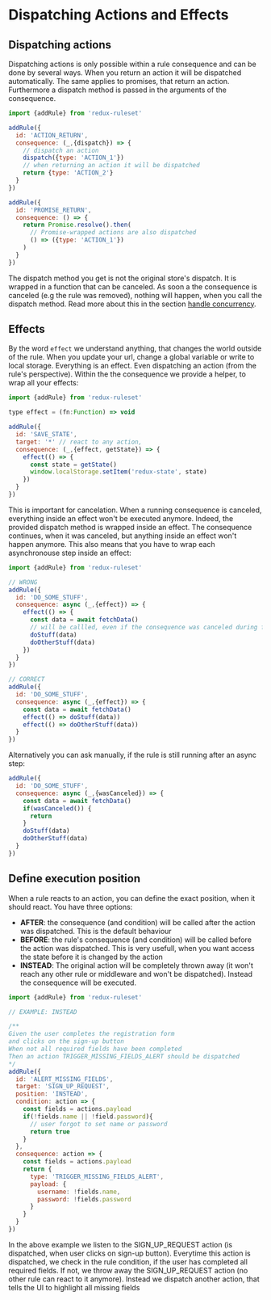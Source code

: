 # Dispatching Actions and Effects

## Dispatching actions

Dispatching actions is only possible within a rule consequence and can be done by several ways. When you return an action it will be dispatched automatically. The same applies to promises, that return an action. Furthermore a dispatch method is passed in the arguments of the consequence.

```javascript
import {addRule} from 'redux-ruleset'

addRule({
  id: 'ACTION_RETURN',
  consequence: (_,{dispatch}) => {
    // dispatch an action
    dispatch({type: 'ACTION_1'})
    // when returning an action it will be dispatched
    return {type: 'ACTION_2'}
  }
})

addRule({
  id: 'PROMISE_RETURN',
  consequence: () => {
    return Promise.resolve().then(
      // Promise-wrapped actions are also dispatched
      () => ({type: 'ACTION_1'})
    )
  }
})
```

The dispatch method you get is not the original store's dispatch. It is wrapped in a function that can be canceled. As soon a the consequence is canceled (e.g the rule was removed), nothing will happen, when you call the dispatch method. Read more about this in the section [handle concurrency](./handle_concurrency.md). 

## Effects

By the word `effect` we understand anything, that changes the world outside of the rule. When you update your url, change a global variable or write to local storage. Everything is an effect. Even dispatching an action (from the rule's perspective). Within the the consequence we provide a helper, to wrap all your effects:

```javascript
import {addRule} from 'redux-ruleset'

type effect = (fn:Function) => void

addRule({
  id: 'SAVE_STATE',
  target: '*' // react to any action,
  consequence: (_,{effect, getState}) => {
    effect(() => {
      const state = getState()
      window.localStorage.setItem('redux-state', state)
    })
  }
})
```

This is important for cancelation. When a running consequence is canceled, everything inside an effect won't be executed anymore. Indeed, the provided dispatch method is wrapped inside an effect. The consequence continues, when it was canceled, but anything inside an effect won't happen anymore. This also means that you have to wrap each asynchronouse step inside an effect: 

```javascript
import {addRule} from 'redux-ruleset'

// WRONG
addRule({
  id: 'DO_SOME_STUFF',
  consequence: async (_,{effect}) => {
    effect(() => {
      const data = await fetchData()
      // will be callled, even if the consequence was canceled during fetchData()
      doStuff(data)
      doOtherStuff(data)
    })
  }
})

// CORRECT
addRule({
  id: 'DO_SOME_STUFF',
  consequence: async (_,{effect}) => {
    const data = await fetchData()
    effect(() => doStuff(data))
    effect(() => doOtherStuff(data))
  }
})
```

Alternatively you can ask manually, if the rule is still running after an async step:

```javascript
addRule({
  id: 'DO_SOME_STUFF',
  consequence: async (_,{wasCanceled}) => {
    const data = await fetchData()
    if(wasCanceled()) {
      return
    }
    doStuff(data)
    doOtherStuff(data)
  }
})
```

## Define execution position

When a rule reacts to an action, you can define the exact position, when it should react. You have three options:

- **AFTER**: the consequence (and condition) will be called after the action was dispatched. This is the default behaviour
- **BEFORE**: the rule's consequence (and condition) will be called before the action was dispatched. This is very usefull, when you want access the state before it is changed by the action
- **INSTEAD**: The original action will be completely thrown away (it won't reach any other rule or middleware and won't be dispatched). Instead the consequence will be executed. 

```javascript
import {addRule} from 'redux-ruleset'

// EXAMPLE: INSTEAD

/**
Given the user completes the registration form
and clicks on the sign-up button
When not all required fields have been completed
Then an action TRIGGER_MISSING_FIELDS_ALERT should be dispatched
*/
addRule({
  id: 'ALERT_MISSING_FIELDS',
  target: 'SIGN_UP_REQUEST',
  position: 'INSTEAD',
  condition: action => {
    const fields = actions.payload
    if(!fields.name || !field.password){
      // user forgot to set name or password
      return true
    }
  },
  consequence: action => {
    const fields = actions.payload
    return {
      type: 'TRIGGER_MISSING_FIELDS_ALERT',
      payload: {
        username: !fields.name,
        password: !fields.password
      }
    }
  }
})
```

In the above example we listen to the SIGN_UP_REQUEST action (is dispatched, when user clicks on sign-up button). Everytime this action is dispatched, we check in the rule condition, if the user has completed all required fields.
If not, we throw away the SIGN_UP_REQUEST action (no other rule can react to it anymore). Instead we dispatch another action, that tells the UI to highlight all missing fields
